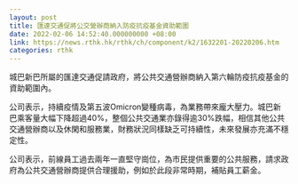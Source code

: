 ```yaml
---
layout: post
title: 匯達交通促將公交營辦商納入防疫抗疫基金資助範圍
date: 2022-02-06 14:52:40.000000000 +08:00
link: https://news.rthk.hk/rthk/ch/component/k2/1632201-20220206.htm
categories: rthk
---
```


城巴新巴所屬的匯達交通促請政府，將公共交通營辦商納入第六輪防疫抗疫基金的資助範圍內。

公司表示，持續疫情及第五波Omicron變種病毒，為業務帶來龐大壓力。城巴新巴乘客量大幅下降超過40%，整個公共交通業亦錄得逾30%跌幅，相信其他公共交通營辦商以及休閑和服務業，財務狀況同樣缺乏可持續性，未來發展亦充滿不穩定性。

公司表示，前線員工過去兩年一直堅守崗位，為市民提供重要的公共服務，請求政府為公共交通營辦商提供合理援助，例如於此段非常時期，補貼員工薪金。
